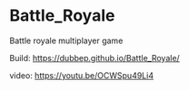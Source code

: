 # Battle_Royale

Battle royale multiplayer game

Build: https://dubbep.github.io/Battle_Royale/


video: https://youtu.be/OCWSpu49Li4
